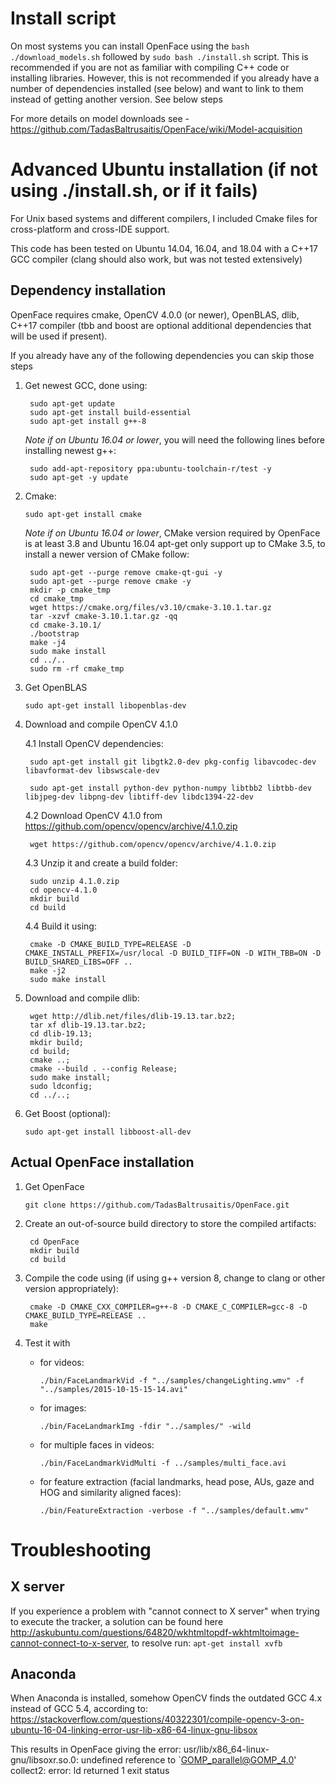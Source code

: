 # Install script 

On most systems you can install OpenFace using the `bash ./download_models.sh` followed by `sudo bash ./install.sh` script. This is recommended if you are not as familiar with compiling C++ code or installing libraries. However, this is not recommended if you already have a number of dependencies installed (see below) and want to link to them instead of getting another version. See below steps 

For more details on model downloads see - https://github.com/TadasBaltrusaitis/OpenFace/wiki/Model-acquisition

# Advanced Ubuntu installation (if not using ./install.sh, or if it fails)

For Unix based systems and different compilers, I included Cmake files for cross-platform and cross-IDE support.

This code has been tested on Ubuntu 14.04, 16.04, and 18.04 with a C++17 GCC compiler (clang should also work, but was not tested extensively)

## Dependency installation

OpenFace requires cmake, OpenCV 4.0.0 (or newer), OpenBLAS, dlib, C++17 compiler (tbb and boost are optional additional dependencies that will be used if present).

If you already have any of the following dependencies you can skip those steps

1. Get newest GCC, done using:

        sudo apt-get update
        sudo apt-get install build-essential
        sudo apt-get install g++-8

    *Note if on Ubuntu 16.04 or lower*, you will need the following lines before installing newest g++:

        sudo add-apt-repository ppa:ubuntu-toolchain-r/test -y
        sudo apt-get -y update

	
2. Cmake:

    `sudo apt-get install cmake`

	*Note if on Ubuntu 16.04 or lower*, CMake version required by OpenFace is at least 3.8 and Ubuntu 16.04 apt-get only support up to CMake 3.5, to install a newer version of CMake follow:

        sudo apt-get --purge remove cmake-qt-gui -y
        sudo apt-get --purge remove cmake -y
        mkdir -p cmake_tmp
        cd cmake_tmp
        wget https://cmake.org/files/v3.10/cmake-3.10.1.tar.gz
        tar -xzvf cmake-3.10.1.tar.gz -qq
        cd cmake-3.10.1/
        ./bootstrap
        make -j4
        sudo make install
        cd ../..
        sudo rm -rf cmake_tmp

	
3. Get OpenBLAS

    `sudo apt-get install libopenblas-dev`

4. Download and compile OpenCV 4.1.0

    4.1 Install OpenCV dependencies:

        sudo apt-get install git libgtk2.0-dev pkg-config libavcodec-dev libavformat-dev libswscale-dev

        sudo apt-get install python-dev python-numpy libtbb2 libtbb-dev libjpeg-dev libpng-dev libtiff-dev libdc1394-22-dev

    4.2 Download OpenCV 4.1.0 from https://github.com/opencv/opencv/archive/4.1.0.zip

        wget https://github.com/opencv/opencv/archive/4.1.0.zip

    4.3 Unzip it and create a build folder:

        sudo unzip 4.1.0.zip
        cd opencv-4.1.0
        mkdir build
        cd build

    4.4 Build it using:

        cmake -D CMAKE_BUILD_TYPE=RELEASE -D CMAKE_INSTALL_PREFIX=/usr/local -D BUILD_TIFF=ON -D WITH_TBB=ON -D BUILD_SHARED_LIBS=OFF ..
	    make -j2
        sudo make install

5. Download and compile dlib:

        wget http://dlib.net/files/dlib-19.13.tar.bz2;
        tar xf dlib-19.13.tar.bz2;
        cd dlib-19.13;
        mkdir build;
        cd build;
        cmake ..;
        cmake --build . --config Release;
        sudo make install;
        sudo ldconfig;
        cd ../..;    

6. Get Boost (optional):

    `sudo apt-get install libboost-all-dev`
	
## Actual OpenFace installation

1. Get OpenFace

    `git clone https://github.com/TadasBaltrusaitis/OpenFace.git`

2. Create an out-of-source build directory to store the compiled artifacts:

        cd OpenFace
        mkdir build
        cd build

3. Compile the code using (if using g++ version 8, change to clang or other version appropriately):

        cmake -D CMAKE_CXX_COMPILER=g++-8 -D CMAKE_C_COMPILER=gcc-8 -D CMAKE_BUILD_TYPE=RELEASE ..
        make

3. Test it with
    - for videos:

        `./bin/FaceLandmarkVid -f "../samples/changeLighting.wmv" -f "../samples/2015-10-15-15-14.avi"`

    - for images:

        `./bin/FaceLandmarkImg -fdir "../samples/" -wild`

    - for multiple faces in videos:

        `./bin/FaceLandmarkVidMulti -f ../samples/multi_face.avi`

    - for feature extraction (facial landmarks, head pose, AUs, gaze and HOG and similarity aligned faces):

        `./bin/FeatureExtraction -verbose -f "../samples/default.wmv"`

# Troubleshooting

## X server

If you experience a problem with "cannot connect to X server" when trying to execute the tracker, a solution can be found here http://askubuntu.com/questions/64820/wkhtmltopdf-wkhtmltoimage-cannot-connect-to-x-server, to resolve run:
    `apt-get install xvfb`

## Anaconda

When Anaconda is installed, somehow OpenCV finds the outdated GCC 4.x instead of GCC 5.4, according to: https://stackoverflow.com/questions/40322301/compile-opencv-3-on-ubuntu-16-04-linking-error-usr-lib-x86-64-linux-gnu-libsox

This results in OpenFace giving the error:
usr/lib/x86_64-linux-gnu/libsoxr.so.0: undefined reference to `GOMP_parallel@GOMP_4.0'
collect2: error: ld returned 1 exit status